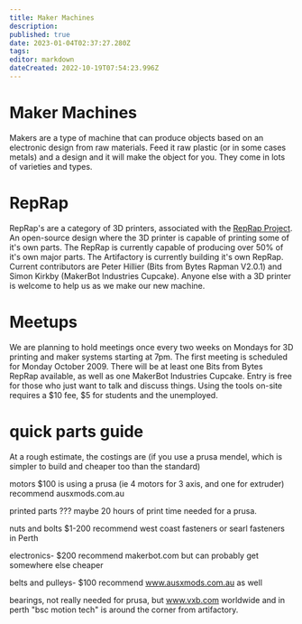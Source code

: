 ```yaml
---
title: Maker Machines
description: 
published: true
date: 2023-01-04T02:37:27.280Z
tags: 
editor: markdown
dateCreated: 2022-10-19T07:54:23.996Z
---
```


# Maker Machines

Makers are a type of machine that can produce objects based on an electronic design from raw materials. Feed it raw plastic (or in some cases metals) and a design and it will make the object for you. They come in lots of varieties and types.

# RepRap

RepRap's are a category of 3D printers, associated with the [RepRap Project](http://reprap.org). An open-source design where the 3D printer is capable of printing some of it's own parts. The RepRap is currently capable of producing over 50% of it's own major parts. The Artifactory is currently building it's own RepRap. Current contributors are Peter Hillier (Bits from Bytes Rapman V2.0.1) and Simon Kirkby (MakerBot Industries Cupcake). Anyone else with a 3D printer is welcome to help us as we make our new machine.

# Meetups

We are planning to hold meetings once every two weeks on Mondays for 3D printing and maker systems starting at 7pm. The first meeting is scheduled for Monday October 2009. There will be at least one Bits from Bytes RepRap available, as well as one MakerBot Industries Cupcake. Entry is free for those who just want to talk and discuss things. Using the tools on-site requires a \$10 fee, \$5 for students and the unemployed.

# quick parts guide

At a rough estimate, the costings are (if you use a prusa mendel, which is simpler to build and cheaper too than the standard)

motors \$100 is using a prusa (ie 4 motors for 3 axis, and one for extruder) recommend ausxmods.com.au

printed parts ??? maybe 20 hours of print time needed for a prusa.

nuts and bolts \$1-200 recommend west coast fasteners or searl fasteners in Perth

electronics- \$200 recommend makerbot.com but can probably get somewhere else cheaper

belts and pulleys- \$100 recommend www.ausxmods.com.au as well

bearings, not really needed for prusa, but www.vxb.com worldwide and in perth "bsc motion tech" is around the corner from artifactory.
